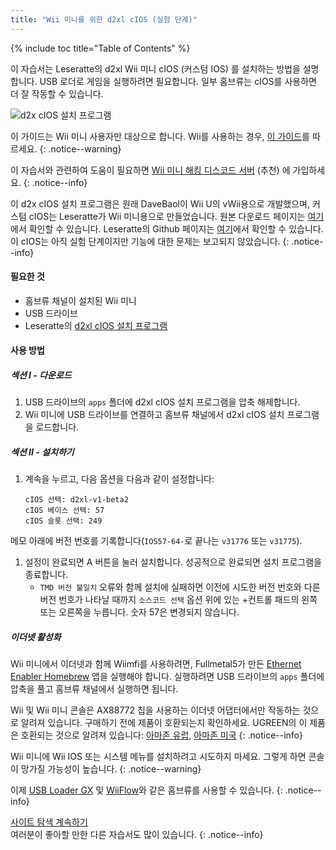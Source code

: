 ```yaml
---
title: "Wii 미니를 위한 d2xl cIOS (실험 단계)"
---
```


{% include toc title="Table of Contents" %}

이 자습서는 Leseratte의 d2xl Wii 미니 cIOS (커스텀 IOS) 를 설치하는 방법을 설명합니다. USB 로더로 게임을 실행하려면 필요합니다. 일부 홈브류는 cIOS를 사용하면 더 잘 작동할 수 있습니다.

![d2x cIOS 설치 프로그램](/images/cios/cIOS.png)

이 가이드는 Wii 미니 사용자만 대상으로 합니다. Wii를 사용하는 경우, [이 가이드](cios)를 따르세요.
{: .notice--warning}

이 자습서와 관련하여 도움이 필요하면 [Wii 미니 해킹 디스코드 서버](https://discord.gg/6ryxnkS) (추천) 에 가입하세요.
{: .notice--info}

이 d2x cIOS 설치 프로그램은 원래 DaveBaol이 Wii U의 vWii용으로 개발했으며, 커스텀 cIOS는 Leseratte가 Wii 미니용으로 만들었습니다. 원본 다운로드 페이지는 [여기](https://wii.leseratte10.de/d2xl-cIOS/)에서 확인할 수 있습니다. Leseratte의 Github 페이지는 [여기](https://github.com/Leseratte10/d2xl-cios)에서 확인할 수 있습니다. 이 cIOS는 아직 실험 단계이지만 기능에 대한 문제는 보고되지 않았습니다.
{: .notice--info}

#### 필요한 것

* 홈브류 채널이 설치된 Wii 미니
* USB 드라이브
* Leseratte의 [d2xl cIOS 설치 프로그램](/assets/files/d2xl_wii_mini_cIOS_installer_v1_beta2.zip)

#### 사용 방법

##### 섹션 I - 다운로드

1. USB 드라이브의 `apps` 폴더에 d2xl cIOS 설치 프로그램을 압축 해제합니다.
1. Wii 미니에 USB 드라이브를 연결하고 홈브류 채널에서 d2xl cIOS 설치 프로그램을 로드합니다.

##### 섹션 II - 설치하기

1. 계속을 누르고, 다음 옵션을 다음과 같이 설정합니다:
    ```
    cIOS 선택: d2xl-v1-beta2
    cIOS 베이스 선택: 57
    cIOS 슬롯 선택: 249
    ```
메모 아래에 버전 번호를 기록합니다(`IOS57-64-`로 끝나는 `v31776` 또는 `v31775`).
1. 설정이 완료되면 A 버튼을 눌러 설치합니다. 성공적으로 완료되면 설치 프로그램을 종료합니다.
   - `TMD 버전 불일치` 오류와 함께 설치에 실패하면 이전에 시도한 버전 번호와 다른 버전 번호가 나타날 때까지 `소스코드 선택` 옵션 위에 있는 +컨트롤 패드의 왼쪽 또는 오른쪽을 누릅니다. 숫자 57은 변경되지 않습니다.


##### 이더넷 활성화
Wii 미니에서 이더넷과 함께 Wiimfi를 사용하려면, Fullmetal5가 만든 [Ethernet Enabler Homebrew](/assets/files/Wii_Mini_Ethernet_Enable.zip) 앱을 실행해야 합니다. 실행하려면 USB 드라이브의 `apps` 폴더에 압축을 풀고 홈브류 채널에서 실행하면 됩니다.

Wii 및 Wii 미니 콘솔은 AX88772 칩을 사용하는 이더넷 어댑터에서만 작동하는 것으로 알려져 있습니다. 구매하기 전에 제품이 호환되는지 확인하세요. UGREEN의 이 제품은 호환되는 것으로 알려져 있습니다: [아마존 유럽](https://www.amazon.de/dp/B00MYT481C), [아마존 미국](https://www.amazon.com/dp/B08DRKYKMM/)
{: .notice--info}

Wii 미니에 Wii IOS 또는 시스템 메뉴를 설치하려고 시도하지 마세요. 그렇게 하면 콘솔이 망가질 가능성이 높습니다.
{: .notice--warning}

이제 [USB Loader GX](usbloadergx) 및 [WiiFlow](wiiflow)와 같은 홈브류를 사용할 수 있습니다.
{: .notice--info}

[사이트 탐색 계속하기](site-navigation)<br> 여러분이 좋아할 만한 다른 자습서도 많이 있습니다.
{: .notice--info}
